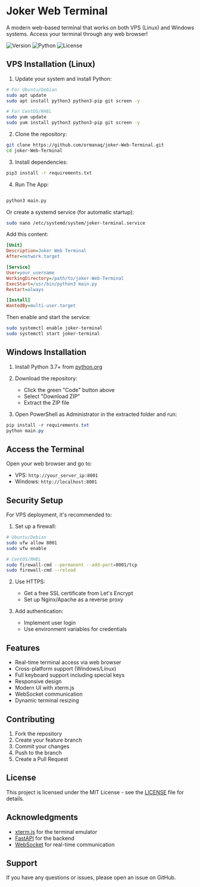 # Joker Web Terminal

A modern web-based terminal that works on both VPS (Linux) and Windows systems. Access your terminal through any web browser!

![Version](https://img.shields.io/badge/version-1.0.0-blue.svg)
![Python](https://img.shields.io/badge/python-3.7+-green.svg)
![License](https://img.shields.io/badge/license-MIT-blue.svg)

## VPS Installation (Linux)

1. Update your system and install Python:
```bash
# For Ubuntu/Debian
sudo apt update
sudo apt install python3 python3-pip git screen -y

# For CentOS/RHEL
sudo yum update
sudo yum install python3 python3-pip git screen -y
```

2. Clone the repository:
```bash
git clone https://github.com/ormanaq/joker-Web-Terminal.git
cd joker-Web-Terminal
```

3. Install dependencies:
```bash
pip3 install -r requirements.txt
```

4. Run The App:
```bash

python3 main.py

```

Or create a systemd service (for automatic startup):
```bash
sudo nano /etc/systemd/system/joker-terminal.service
```

Add this content:
```ini
[Unit]
Description=Joker Web Terminal
After=network.target

[Service]
User=your_username
WorkingDirectory=/path/to/joker-Web-Terminal
ExecStart=/usr/bin/python3 main.py
Restart=always

[Install]
WantedBy=multi-user.target
```

Then enable and start the service:
```bash
sudo systemctl enable joker-terminal
sudo systemctl start joker-terminal
```

## Windows Installation

1. Install Python 3.7+ from [python.org](https://www.python.org/downloads/)

2. Download the repository:
   - Click the green "Code" button above
   - Select "Download ZIP"
   - Extract the ZIP file

3. Open PowerShell as Administrator in the extracted folder and run:
```powershell
pip install -r requirements.txt
python main.py
```

## Access the Terminal

Open your web browser and go to:
- VPS: `http://your_server_ip:8001`
- Windows: `http://localhost:8001`

## Security Setup

For VPS deployment, it's recommended to:

1. Set up a firewall:
```bash
# Ubuntu/Debian
sudo ufw allow 8001
sudo ufw enable

# CentOS/RHEL
sudo firewall-cmd --permanent --add-port=8001/tcp
sudo firewall-cmd --reload
```

2. Use HTTPS:
   - Get a free SSL certificate from Let's Encrypt
   - Set up Nginx/Apache as a reverse proxy

3. Add authentication:
   - Implement user login
   - Use environment variables for credentials

## Features

- Real-time terminal access via web browser
- Cross-platform support (Windows/Linux)
- Full keyboard support including special keys
- Responsive design
- Modern UI with xterm.js
- WebSocket communication
- Dynamic terminal resizing

## Contributing

1. Fork the repository
2. Create your feature branch
3. Commit your changes
4. Push to the branch
5. Create a Pull Request

## License

This project is licensed under the MIT License - see the [LICENSE](LICENSE) file for details.

## Acknowledgments

- [xterm.js](https://xtermjs.org/) for the terminal emulator
- [FastAPI](https://fastapi.tiangolo.com/) for the backend
- [WebSocket](https://websockets.readthedocs.io/) for real-time communication

## Support

If you have any questions or issues, please open an issue on GitHub.
